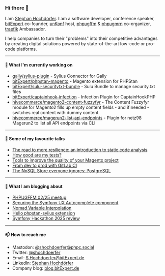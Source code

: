 ### Hi there 👋

I am [Stephan Hochdörfer](https://phpc.social/@shochdoerfer). I am a software developer, conference speaker, [bitExpert](https://www.bitExpert.de) co-founder, [unKonf](https://www.unKonf.de) host, [phpugffm](https://www.phpugffm.de) & [phpugmrn](https://www.phpugmrn.de) co-organizer, [traefik](https://traefik.io) Ambassador.

I help companies to turn their "problems" into their competitive advantages by creating digital solutions powered by state-of-the-art low-code or pro-code platforms.

---

#### 👷 What I'm currently working on

- [gally/sylius-plugin](https://github.com/Elastic-Suite/gally-sylius-connector) - Sylius Connector for Gally
- [bitExpert/phpstan-magento](https://github.com/bitExpert/phpstan-magento) - Magento extension for PHPStan
- [bitExpert/sulu-securitytxt-bundle](https://github.com/bitExpert/sulu-securitytxt-bundle) - Sulu Bundle to manage security.txt files
- [bitExpert/captainhook-infection](https://github.com/bitExpert/captainhook-infection) - Infection Plugin for CaptainHookPHP
- [hivecommerce/magento2-content-fuzzyfyr](https://github.com/hivecommerce/magento2-content-fuzzyfyr) - The Content Fuzzyfyr module for Magento2 fills up empty content fields - and if needed - switches real content with dummy content.
- [hivecommerce/magerun2-list-api-endpoints](https://github.com/hivecommerce/magerun2-list-api-endpoints) - Plugin for netz98 Magerun2 to list all API endpoints via CLI

---

#### 💬 Some of my favourite talks

- [The road to more resilience: an introduction to static code analysis](https://talks.bitexpert.de/mm22uk-phpstan/)
- [How good are my tests?](https://talks.bitexpert.de/phpsw20-testquality/)
- [Tools to improve the quality of your Magento project](https://talks.bitexpert.de/mageconf20-magentoqa/)
- [From dev to prod with GitLab CI](https://talks.bitexpert.de/phpruhr19-gitlabci/)
- [The NoSQL Store everyone ignores: PostgreSQL](https://talks.bitexpert.de/confoo17-postgres-nosql/)

---

#### 💬 What I am blogging about
<!--- blog_start --->
- [PHPUGFFM 02/25 meetup](https://blog.bitexpert.de/blog/phpugffm_meetup_march_2025)
- [Securing the Symfony UX Autocomplete component](https://blog.bitexpert.de/blog/securing_symfony_ux_autocomplete)
- [Nomad Variable Interpolation](https://blog.bitexpert.de/blog/nomad_variable_interpolation)
- [Hello phpstan-sylius extension](https://blog.bitexpert.de/blog/announcing_phpstan_sylius)
- [Symfony Hackathon 2025 review](https://blog.bitexpert.de/blog/sylius_hackathon_2025_review)
<!--- blog_end --->

---

#### 📫 How to reach me

- Mastodon: [@shochdoerfer@phpc.social](https://phpc.social/@shochdoerfer)
- Twitter: [@shochdoerfer](https://twitter.com/shochdoerfer)
- Email: [S.Hochdoerfer@bitExpert.de](mailto://S.Hochdoerfer@bitExpert.de)
- LinkedIn: [Stephan Hochdörfer](https://www.linkedin.com/in/stephanhochdoerfer/)
- Company blog: [blog.bitExpert.de](https://blog.bitExpert.de)
